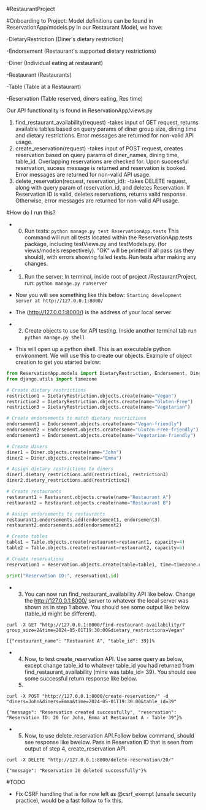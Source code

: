 #RestaurantProject

#Onboarding to Project:
Model definitions can be found in ReservationApp/models.py
In our Restaurant Model, we have: 

-DietaryRestriction (Diner's dietary restriction)

-Endorsement (Restaurant's supported dietary restrictions)

-Diner (Individual eating at restaurant)

-Restaurant (Restaurants)

-Table (Table at a Restaurant)

-Reservation (Table reserved, diners eating, Res time)

Our API functionality is found in ReservationApp/views.py
1) find_restaurant_availability(request)
    -takes input of GET request, returns available tables based on query params of diner group size, dining time and dietary restrictions. Error messages are returned for non-valid API usage.
2) create_reservation(request)
    -takes input of POST request, creates reservation based on query params of diner_names, dining time, table_id. Overlapping reservations are checked for. Upon successful reservation, sucess message is returned and reservation is booked. Error messages are returned for non-valid API usage.
3) delete_reservation(request, reservation_id):
    -takes DELETE request, along with query param of reservation_id, and deletes Reservation. If Reservation ID is valid, deletes reservations, returns valid response. Otherwise, error messages are returned for non-valid API usage.

#How do I run this?
- 0) Run tests: 
`python manage.py test ReservationApp.tests`
This command will run all tests located within the ReservationApp.tests package, including testViews.py and testModels.py. (for views/models respectively). "OK" will be printed if all pass (as they should), with errors showing failed tests. Run tests after making any changes.

- 1) Run the server: In terminal, inside root of project /RestaurantProject, run:
`python manage.py runserver`
- Now you will see something like this below:
`Starting development server at http://127.0.0.1:8000/`
- The (http://127.0.0.1:8000/) is the address of your local server

- 2) Create objects to use for API testing. Inside another terminal tab run
`python manage.py shell`
- This will open up a python shell. This is an executable python environment. We will use this to create our objects. Example of object creation to get you started below:
```python
from ReservationApp.models import DietaryRestriction, Endorsement, Diner, Restaurant, Table, Reservation
from django.utils import timezone

# Create dietary restrictions
restriction1 = DietaryRestriction.objects.create(name="Vegan")
restriction2 = DietaryRestriction.objects.create(name="Gluten-Free")
restriction3 = DietaryRestriction.objects.create(name="Vegetarian")

# Create endorsements to match dietary restrictions
endorsement1 = Endorsement.objects.create(name="Vegan-friendly")
endorsement2 = Endorsement.objects.create(name="Gluten-Free-friendly")
endorsement3 = Endorsement.objects.create(name="Vegetarian-friendly")

# Create diners
diner1 = Diner.objects.create(name="John")
diner2 = Diner.objects.create(name="Emma")

# Assign dietary restrictions to diners
diner1.dietary_restrictions.add(restriction1, restriction3)
diner2.dietary_restrictions.add(restriction2)

# Create restaurants
restaurant1 = Restaurant.objects.create(name="Restaurant A")
restaurant2 = Restaurant.objects.create(name="Restaurant B")

# Assign endorsements to restaurants
restaurant1.endorsements.add(endorsement1, endorsement3)
restaurant2.endorsements.add(endorsement2)

# Create tables
table1 = Table.objects.create(restaurant=restaurant1, capacity=4)
table2 = Table.objects.create(restaurant=restaurant2, capacity=6)

# Create reservations
reservation1 = Reservation.objects.create(table=table1, time=timezone.now())

print("Reservation ID:", reservation1.id)
```
- 3) You can now run find_restaurant_availability API like below. Change the http://127.0.0.1:8000/ server to whatever the local server was shown as in step 1 above. You should see some output like below (table_id might be different).
     
`curl -X GET "http://127.0.0.1:8000/find-restaurant-availability/?group_size=2&time=2024-05-01T19:30:00&dietary_restrictions=Vegan"`

`[{"restaurant_name": "Restaurant A", "table_id": 39}]% `

- 4) Now, to test create_reservation API. Use same query as below, except change table_id to whatever table_id you had returned from find_restaurant_availability (mine was table_id= 39). You should see some successful return response like below.
  5) 
`curl -X POST "http://127.0.0.1:8000/create-reservation/" -d "diners=John&diners=Emma&time=2024-05-01T19:30:00&table_id=39"`

`{"message": "Reservation created successfully", "reservation": "Reservation ID: 20 for John, Emma at Restaurant A - Table 39"}%`

- 5) Now, to use delete_reservation API.Follow below command, should see response like bwelow. Pass in Reservation ID that is seen from output of step 4, create_reservation API.
     
`curl -X DELETE "http://127.0.0.1:8000/delete-reservation/20/"`        

`{"message": "Reservation 20 deleted successfully"}%`



#TODO
- Fix CSRF handling that is for now left as @csrf_exempt (unsafe security practice), would be a fast follow to fix this.
